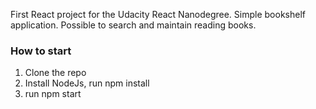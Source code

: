 First React project for the Udacity React Nanodegree. Simple bookshelf application. Possible to search and maintain reading books.

### How to start
   1. Clone the repo
   2. Install NodeJs, run npm install
   3. run npm start
